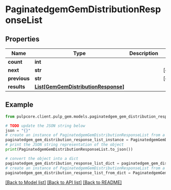 # PaginatedgemGemDistributionResponseList


## Properties

Name | Type | Description | Notes
------------ | ------------- | ------------- | -------------
**count** | **int** |  | 
**next** | **str** |  | [optional] 
**previous** | **str** |  | [optional] 
**results** | [**List[GemGemDistributionResponse]**](GemGemDistributionResponse.md) |  | 

## Example

```python
from pulpcore.client.pulp_gem.models.paginatedgem_gem_distribution_response_list import PaginatedgemGemDistributionResponseList

# TODO update the JSON string below
json = "{}"
# create an instance of PaginatedgemGemDistributionResponseList from a JSON string
paginatedgem_gem_distribution_response_list_instance = PaginatedgemGemDistributionResponseList.from_json(json)
# print the JSON string representation of the object
print(PaginatedgemGemDistributionResponseList.to_json())

# convert the object into a dict
paginatedgem_gem_distribution_response_list_dict = paginatedgem_gem_distribution_response_list_instance.to_dict()
# create an instance of PaginatedgemGemDistributionResponseList from a dict
paginatedgem_gem_distribution_response_list_from_dict = PaginatedgemGemDistributionResponseList.from_dict(paginatedgem_gem_distribution_response_list_dict)
```
[[Back to Model list]](../README.md#documentation-for-models) [[Back to API list]](../README.md#documentation-for-api-endpoints) [[Back to README]](../README.md)


